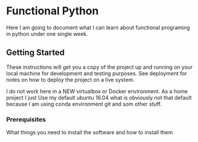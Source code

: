 # Functional Python

Here I am going to document what I can learn about functional programing in python under one single week.

## Getting Started

These instructions will get you a copy of the project up and running on your local machine for development and testing purposes. See deployment for notes on how to deploy the project on a live system.

I do not work here in a NEW virtualbox or Docker environment.
As a home project I just Use my default ubuntu 16.04 what is obviously not that default because I am using conda environment git and som other stuff. 


### Prerequisites

What things you need to install the software and how to install them
